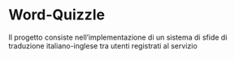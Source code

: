 # Word-Quizzle
Il progetto consiste nell’implementazione di un sistema di sfide di traduzione italiano-inglese tra utenti registrati al servizio

